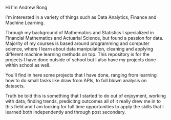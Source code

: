 Hi I'm Andrew Rong

I'm interested in a variety of things such as Data Analytics, Finance and Machine Learning.

Through my background of Mathematics and Statistics I specialized in Financial Mathematics and Actuarial Science, but found a passion for data. Majority of my courses is based around programming and computer science, where I learn about data manipulation, cleaning and applying different machine learning methods on top. This repository is for the projects I have done outside of school but I also have my projects done within school as well.

You'll find in here some projects that I have done, ranging from learning how to do small tasks like draw from APIs, to full blown analysis on datasets.

Truth be told this is something that I started to do out of enjoyment, working with data, finding trends, predicitng outcomes all of it really drew me in to this field and I am looking for full time opportunities to apply the skills that I learned both independently and through post secondary. 

